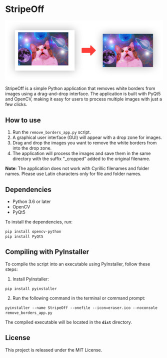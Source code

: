 # StripeOff

![](https://github.com/baslie/StripeOff/blob/main/before-after.jpg)

StripeOff is a simple Python application that removes white borders from images using a drag-and-drop interface. The application is built with PyQt5 and OpenCV, making it easy for users to process multiple images with just a few clicks.

## How to use

1. Run the `remove_borders_app.py` script.
2. A graphical user interface (GUI) will appear with a drop zone for images.
3. Drag and drop the images you want to remove the white borders from into the drop zone.
4. The application will process the images and save them in the same directory with the suffix "_cropped" added to the original filename.

**Note**: The application does not work with Cyrillic filenames and folder names. Please use Latin characters only for file and folder names.

## Dependencies

- Python 3.6 or later
- OpenCV
- PyQt5

To install the dependencies, run:

```
pip install opencv-python
pip install PyQt5
```

## Compiling with PyInstaller

To compile the script into an executable using PyInstaller, follow these steps:

1. Install PyInstaller:

```
pip install pyinstaller
```

2. Run the following command in the terminal or command prompt:

```
pyinstaller --name StripeOff --onefile --icon=eraser.ico --noconsole remove_borders_app.py
```

The compiled executable will be located in the **`dist`** directory.

## License

This project is released under the MIT License.
